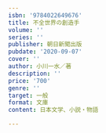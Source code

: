 ```yaml
---
isbn: '9784022649676'
title: 不全世界の創造手
volume: ''
series: ''
publisher: 朝日新聞出版
pubdate: '2020-09-07'
cover: ''
author: 小川一水／著
description: ''
price: '700'
genre: ''
target: 一般
format: 文庫
content: 日本文学、小説・物語

---
```

